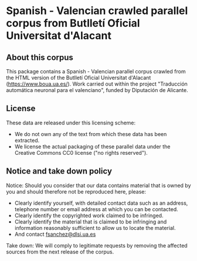 Spanish - Valencian crawled parallel corpus from Butlletí Oficial Universitat d'Alacant
==========================================================================================================

## About this corpus
This package contains a Spanish - Valencian parallel corpus crawled from the HTML version of the Butlletí Oficial Universitat d'Alacant (https://www.boua.ua.es/). 
Work carried out within the project "Traducción automática neuronal para el valenciano", funded by Diputación de Alicante.

## License
These data are released under this licensing scheme:
 * We do not own any of the text from which these data has been extracted.
 * We license the actual packaging of these parallel data under the Creative
   Commons CC0 license ("no rights reserved").

## Notice and take down policy
Notice: Should you consider that our data contains material that is owned by
you and should therefore not be reproduced here, please:

 * Clearly identify yourself, with detailed contact data such as an address,
   telephone number or email address at which you can be contacted.
 * Clearly identify the copyrighted work claimed to be infringed.
 * Clearly identify the material that is claimed to be infringing and
   information reasonably sufficient to allow us to locate the material. 
 * And contact fsanchez@dlsi.ua.es

Take down: We will comply to legitimate requests by removing the affected
sources from the next release of the corpus.

